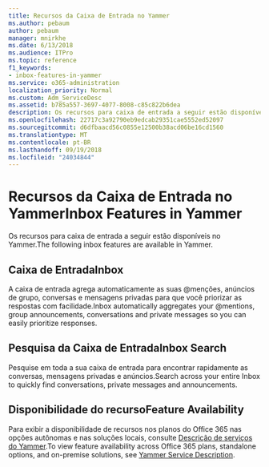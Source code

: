 ```yaml
---
title: Recursos da Caixa de Entrada no Yammer
ms.author: pebaum
author: pebaum
manager: mnirkhe
ms.date: 6/13/2018
ms.audience: ITPro
ms.topic: reference
f1_keywords:
- inbox-features-in-yammer
ms.service: o365-administration
localization_priority: Normal
ms.custom: Adm_ServiceDesc
ms.assetid: b785a557-3697-4077-8008-c85c822b6dea
description: Os recursos para caixa de entrada a seguir estão disponíveis no Yammer.
ms.openlocfilehash: 22717c3a92790eb9edcab29351cae5552ed52097
ms.sourcegitcommit: d6dfbaacd56c0855e12500b38acd06be16cd1560
ms.translationtype: MT
ms.contentlocale: pt-BR
ms.lasthandoff: 09/19/2018
ms.locfileid: "24034844"
---
```

# <a name="inbox-features-in-yammer"></a><span data-ttu-id="a7306-103">Recursos da Caixa de Entrada no Yammer</span><span class="sxs-lookup"><span data-stu-id="a7306-103">Inbox Features in Yammer</span></span>

<span data-ttu-id="a7306-104">Os recursos para caixa de entrada a seguir estão disponíveis no Yammer.</span><span class="sxs-lookup"><span data-stu-id="a7306-104">The following inbox features are available in Yammer.</span></span>
  
## <a name="inbox"></a><span data-ttu-id="a7306-105">Caixa de Entrada</span><span class="sxs-lookup"><span data-stu-id="a7306-105">Inbox</span></span>
<span data-ttu-id="a7306-106"><a name="bkmk_Inbox"> </a></span><span class="sxs-lookup"><span data-stu-id="a7306-106"></span></span>

<span data-ttu-id="a7306-107">A caixa de entrada agrega automaticamente as suas @menções, anúncios de grupo, conversas e mensagens privadas para que você priorizar as respostas com facilidade.</span><span class="sxs-lookup"><span data-stu-id="a7306-107">Inbox automatically aggregates your @mentions, group announcements, conversations and private messages so you can easily prioritize responses.</span></span>
  
## <a name="inbox-search"></a><span data-ttu-id="a7306-108">Pesquisa da Caixa de Entrada</span><span class="sxs-lookup"><span data-stu-id="a7306-108">Inbox Search</span></span>
<span data-ttu-id="a7306-109"><a name="bkmk_InboxSearch"> </a></span><span class="sxs-lookup"><span data-stu-id="a7306-109"></span></span>

<span data-ttu-id="a7306-110">Pesquise em toda a sua caixa de entrada para encontrar rapidamente as conversas, mensagens privadas e anúncios.</span><span class="sxs-lookup"><span data-stu-id="a7306-110">Search across your entire Inbox to quickly find conversations, private messages and announcements.</span></span>
  
## <a name="feature-availability"></a><span data-ttu-id="a7306-111">Disponibilidade do recurso</span><span class="sxs-lookup"><span data-stu-id="a7306-111">Feature Availability</span></span>
<span data-ttu-id="a7306-112"><a name="bkmk_InboxSearch"> </a></span><span class="sxs-lookup"><span data-stu-id="a7306-112"></span></span>

<span data-ttu-id="a7306-113">Para exibir a disponibilidade de recursos nos planos do Office 365 nas opções autônomas e nas soluções locais, consulte [Descrição de serviços do Yammer](yammer-service-description.md).</span><span class="sxs-lookup"><span data-stu-id="a7306-113">To view feature availability across Office 365 plans, standalone options, and on-premise solutions, see [Yammer Service Description](yammer-service-description.md).</span></span>
  

